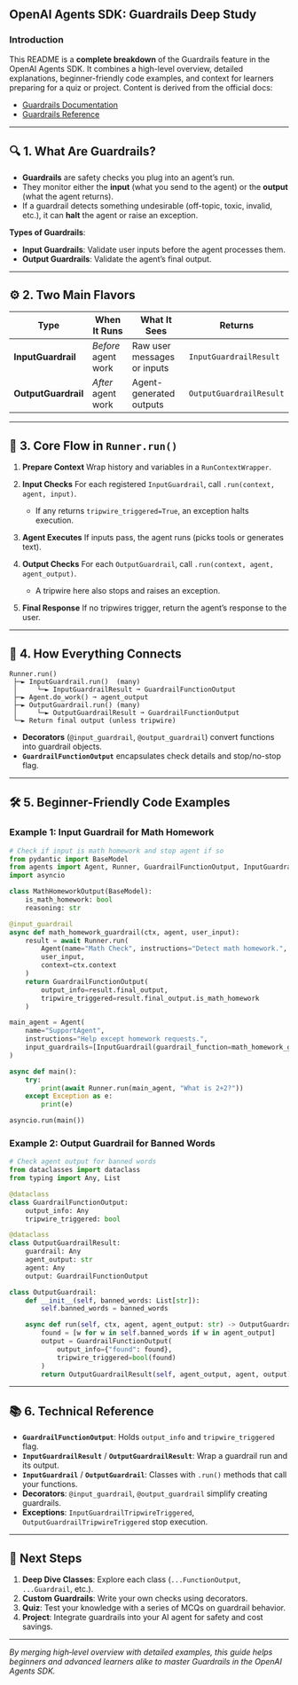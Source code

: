 ## OpenAI Agents SDK: Guardrails Deep Study

### Introduction

This README is a **complete breakdown** of the Guardrails feature in the OpenAI Agents SDK. It combines a high-level overview, detailed explanations, beginner-friendly code examples, and context for learners preparing for a quiz or project. Content is derived from the official docs:

* [Guardrails Documentation](https://openai.github.io/openai-agents-python/guardrails/)
* [Guardrails Reference](https://openai.github.io/openai-agents-python/ref/guardrail/)

---

## 🔍 1. What Are Guardrails?

* **Guardrails** are safety checks you plug into an agent’s run.
* They monitor either the **input** (what you send to the agent) or the **output** (what the agent returns).
* If a guardrail detects something undesirable (off-topic, toxic, invalid, etc.), it can **halt** the agent or raise an exception.

**Types of Guardrails**:

* **Input Guardrails**: Validate user inputs before the agent processes them.
* **Output Guardrails**: Validate the agent’s final output.

---

## ⚙️ 2. Two Main Flavors

| Type                | When It Runs        | What It Sees                | Returns                 |
| ------------------- | ------------------- | --------------------------- | ----------------------- |
| **InputGuardrail**  | *Before* agent work | Raw user messages or inputs | `InputGuardrailResult`  |
| **OutputGuardrail** | *After* agent work  | Agent-generated outputs     | `OutputGuardrailResult` |

---

## 🔄 3. Core Flow in `Runner.run()`

1. **Prepare Context**
   Wrap history and variables in a `RunContextWrapper`.

2. **Input Checks**
   For each registered `InputGuardrail`, call `.run(context, agent, input)`.

   * If any returns `tripwire_triggered=True`, an exception halts execution.

3. **Agent Executes**
   If inputs pass, the agent runs (picks tools or generates text).

4. **Output Checks**
   For each `OutputGuardrail`, call `.run(context, agent, agent_output)`.

   * A tripwire here also stops and raises an exception.

5. **Final Response**
   If no tripwires trigger, return the agent’s response to the user.

---

## 🔗 4. How Everything Connects

```
Runner.run()
 ├─► InputGuardrail.run()  (many)
 │     └─► InputGuardrailResult ➞ GuardrailFunctionOutput
 ├─► Agent.do_work() ➞ agent_output
 ├─► OutputGuardrail.run() (many)
 │     └─► OutputGuardrailResult ➞ GuardrailFunctionOutput
 └─► Return final output (unless tripwire)
```

* **Decorators** (`@input_guardrail`, `@output_guardrail`) convert functions into guardrail objects.
* **`GuardrailFunctionOutput`** encapsulates check details and stop/no-stop flag.

---

## 🛠 5. Beginner-Friendly Code Examples

### Example 1: Input Guardrail for Math Homework

```python
# Check if input is math homework and stop agent if so
from pydantic import BaseModel
from agents import Agent, Runner, GuardrailFunctionOutput, InputGuardrail, input_guardrail
import asyncio

class MathHomeworkOutput(BaseModel):
    is_math_homework: bool
    reasoning: str

@input_guardrail
async def math_homework_guardrail(ctx, agent, user_input):
    result = await Runner.run(
        Agent(name="Math Check", instructions="Detect math homework.", output_type=MathHomeworkOutput),
        user_input,
        context=ctx.context
    )
    return GuardrailFunctionOutput(
        output_info=result.final_output,
        tripwire_triggered=result.final_output.is_math_homework
    )

main_agent = Agent(
    name="SupportAgent",
    instructions="Help except homework requests.",
    input_guardrails=[InputGuardrail(guardrail_function=math_homework_guardrail)]
)

async def main():
    try:
        print(await Runner.run(main_agent, "What is 2+2?"))
    except Exception as e:
        print(e)

asyncio.run(main())
```

### Example 2: Output Guardrail for Banned Words

```python
# Check agent output for banned words
from dataclasses import dataclass
from typing import Any, List

@dataclass
class GuardrailFunctionOutput:
    output_info: Any
    tripwire_triggered: bool

@dataclass
class OutputGuardrailResult:
    guardrail: Any
    agent_output: str
    agent: Any
    output: GuardrailFunctionOutput

class OutputGuardrail:
    def __init__(self, banned_words: List[str]):
        self.banned_words = banned_words

    async def run(self, ctx, agent, agent_output: str) -> OutputGuardrailResult:
        found = [w for w in self.banned_words if w in agent_output]
        output = GuardrailFunctionOutput(
            output_info={"found": found},
            tripwire_triggered=bool(found)
        )
        return OutputGuardrailResult(self, agent_output, agent, output)
```

---

## 📚 6. Technical Reference

* **`GuardrailFunctionOutput`**: Holds `output_info` and `tripwire_triggered` flag.
* **`InputGuardrailResult`** / **`OutputGuardrailResult`**: Wrap a guardrail run and its output.
* **`InputGuardrail`** / **`OutputGuardrail`**: Classes with `.run()` methods that call your functions.
* **Decorators**: `@input_guardrail`, `@output_guardrail` simplify creating guardrails.
* **Exceptions**: `InputGuardrailTripwireTriggered`, `OutputGuardrailTripwireTriggered` stop execution.

---

## 👣 Next Steps

1. **Deep Dive Classes**: Explore each class (`...FunctionOutput`, `...Guardrail`, etc.).
2. **Custom Guardrails**: Write your own checks using decorators.
3. **Quiz**: Test your knowledge with a series of MCQs on guardrail behavior.
4. **Project**: Integrate guardrails into your AI agent for safety and cost savings.

---

*By merging high‑level overview with detailed examples, this guide helps beginners and advanced learners alike to master Guardrails in the OpenAI Agents SDK.*
